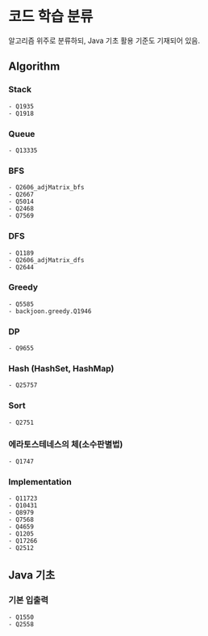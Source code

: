 # 코드 학습 분류
알고리즘 위주로 분류하되, Java 기초 활용 기준도 기재되어 있음.

## Algorithm

### Stack
    - Q1935
    - Q1918
### Queue
    - Q13335
### BFS
    - Q2606_adjMatrix_bfs
    - Q2667
    - Q5014
    - Q2468
    - Q7569
### DFS
    - Q1189
    - Q2606_adjMatrix_dfs
    - Q2644
### Greedy
    - Q5585
    - backjoon.greedy.Q1946
### DP
    - Q9655
### Hash (HashSet, HashMap)
    - Q25757
### Sort
    - Q2751
### 에라토스테네스의 체(소수판별법)
    - Q1747
### Implementation
    - Q11723
    - Q10431
    - Q8979
    - Q7568
    - Q4659
    - Q1205
    - Q17266
    - Q2512
## Java 기초
### 기본 입출력
    - Q1550
    - Q2558